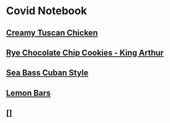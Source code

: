 # Covid Notebook

## [Creamy Tuscan Chicken](https://tasty.co/recipe/creamy-tuscan-chicken)

## [Rye Chocolate Chip Cookies - King Arthur](https://www.kingarthurflour.com/recipes/rye-chocolate-chip-cookies-recipe)

## [Sea Bass Cuban Style](https://www.allrecipes.com/recipe/21579/sea-bass-cuban-style/)

## [Lemon Bars](https://bakingamoment.com/lemon-bars/)

## []
